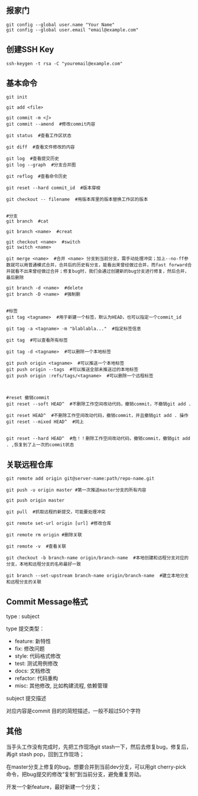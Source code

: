 ## 报家门

```shell
git config --global user.name "Your Name"
git config --global user.email "email@example.com"
```

 

## 创建SSH Key

```shell
ssh-keygen -t rsa -C "youremail@example.com"
```



## 基本命令

````shell
git init

git add <file>

git commit -m <∫>
git commit --amend  #修改commit内容

git status  #查看工作区状态

git diff  #查看文件修改的内容

git log  #查看提交历史
git log --graph  #分支合并图

git reflog  #查看命令历史

git reset --hard commit_id  #版本穿梭

git checkout -- filename  #用版本库里的版本替换工作区的版本


#分支
git branch  #cat

git branch <name>  #creat

git checkout <name>  #switch
git switch <name>

git merge <name>  #合并 <name> 分支到当前分支，需手动处理冲突；加上--no-ff参数就可以用普通模式合并，合并后的历史有分支，能看出来曾经做过合并，而fast forward合并就看不出来曾经做过合并；修复bug时，我们会通过创建新的bug分支进行修复，然后合并，最后删除

git branch -d <name>  #delete
git branch -D <name>  #强制删


#标签
git tag <tagname>  #用于新建一个标签，默认为HEAD，也可以指定一个commit_id

git tag -a <tagname> -m "blablabla..."  #指定标签信息

git tag  #可以查看所有标签

git tag -d <tagname>  #可以删除一个本地标签

git push origin <tagname>  #可以推送一个本地标签
git push origin --tags  #可以推送全部未推送过的本地标签
git push origin :refs/tags/<tagname>  #可以删除一个远程标签



#reset 撤销commit
git reset --soft HEAD^  #不删除工作空间改动代码，撤销commit，不撤销git add .

git reset HEAD^  #不删除工作空间改动代码，撤销commit，并且撤销git add . 操作
git reset --mixed HEAD^  #同上


git reset --hard HEAD^  #危！！删除工作空间改动代码，撤销commit，撤销git add . ,恢复到了上一次的commit状态

````



## 关联远程仓库

``` shell
git remote add origin git@server-name:path/repo-name.git

git push -u origin master #第一次推送master分支的所有内容

git push origin master

git pull  #抓取远程的新提交，可能要处理冲突

git remote set-url origin [url] #修改仓库

git remote rm origin #删除关联

git remote -v  #查看关联

git checkout -b branch-name origin/branch-name  #本地创建和远程分支对应的分支，本地和远程分支的名称最好一致

git branch --set-upstream branch-name origin/branch-name  #建立本地分支和远程分支的关联
```



## Commit Message格式

type : subject

type 提交类型：

- feature:     新特性
- fix:     修改问题
- style:     代码格式修改
- test:     测试用例修改
- docs:     文档修改
- refactor:     代码重构
- misc:     其他修改, 比如构建流程, 依赖管理

subject 提交描述

对应内容是commit 目的的简短描述，一般不超过50个字符



## 其他

当手头工作没有完成时，先把工作现场git stash一下，然后去修复bug，修复后，再git stash pop，回到工作现场；

在master分支上修复的bug，想要合并到当前dev分支，可以用git cherry-pick <commit>命令，把bug提交的修改“复制”到当前分支，避免重复劳动。

开发一个新feature，最好新建一个分支；